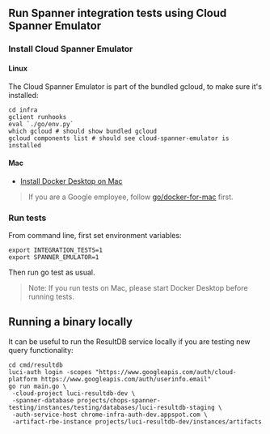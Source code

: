 ## Run Spanner integration tests using Cloud Spanner Emulator

### Install Cloud Spanner Emulator

#### Linux

The Cloud Spanner Emulator is part of the bundled gcloud, to make sure it's installed:

```
cd infra
gclient runhooks
eval `./go/env.py`
which gcloud # should show bundled gcloud
gcloud components list # should see cloud-spanner-emulator is installed
```

#### Mac

* [Install Docker Desktop on Mac](https://docs.docker.com/docker-for-mac/install/)

> If you are a Google employee, follow [go/docker-for-mac](go/docker-for-mac) first.


### Run tests

From command line, first set environment variables:

```
export INTEGRATION_TESTS=1
export SPANNER_EMULATOR=1
```

Then run go test as usual.

> Note: If you run tests on Mac, please start Docker Desktop before running tests.

## Running a binary locally

It can be useful to run the ResultDB service locally if you are testing new query functionality:

```
cd cmd/resultdb
luci-auth login -scopes "https://www.googleapis.com/auth/cloud-platform https://www.googleapis.com/auth/userinfo.email"
go run main.go \
 -cloud-project luci-resultdb-dev \
 -spanner-database projects/chops-spanner-testing/instances/testing/databases/luci-resultdb-staging \
 -auth-service-host chrome-infra-auth-dev.appspot.com \
 -artifact-rbe-instance projects/luci-resultdb-dev/instances/artifacts
```
